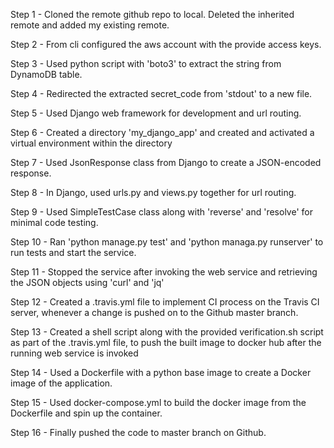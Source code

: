 
Step 1 - Cloned the remote github repo to local. Deleted the inherited remote 
         and added my existing remote.

Step 2 - From cli configured the aws account with the provide access keys.

Step 3 - Used python script with 'boto3' to extract the string from DynamoDB table.

Step 4 - Redirected the extracted secret_code from 'stdout' to a new file.

Step 5 - Used Django web framework for development and url routing.

Step 6 - Created a directory 'my_django_app' and created and activated a virtual environment within the directory

Step 7 - Used JsonResponse class from Django to create a JSON-encoded response.

Step 8 - In Django, used urls.py and views.py together for url routing.

Step 9 - Used SimpleTestCase class along with 'reverse' and 'resolve' for
         minimal code testing.
         
Step 10 - Ran 'python manage.py test' and 'python managa.py runserver' to run tests and start the service.

Step 11 - Stopped the service after invoking the web service and retrieving the JSON objects using 'curl' and 'jq'

Step 12 - Created a .travis.yml file to implement CI process on the Travis CI
          server, whenever a change is pushed on to the Github master branch.
          
Step 13 - Created a shell script along with the provided verification.sh 
         script as part of the .travis.yml file, to push the built image to docker hub after the running web service is invoked

Step 14 - Used a Dockerfile with a python base image to create a Docker image of the application.

Step 15 - Used docker-compose.yml to build the docker image from the 
          Dockerfile and spin up the container.
          
Step 16 - Finally pushed the code to master branch on Github.


